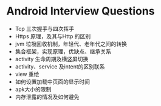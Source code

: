 # Android Interview Questions 


-  Tcp 三次握手与四次挥手
- Https 原理，及其与Http 的区别
- jvm 垃圾回收机制，年轻代、老年代之间的转换
- 集合框架，实现原理，优缺点、继承关系
- activity 生命周期及横竖屏切换
- activity、service 及intent的区别联系
- view 重绘
- 如何设置加载中页面的显示时间
- apk大小的限制
- 内存泄露的情况及如何避免


